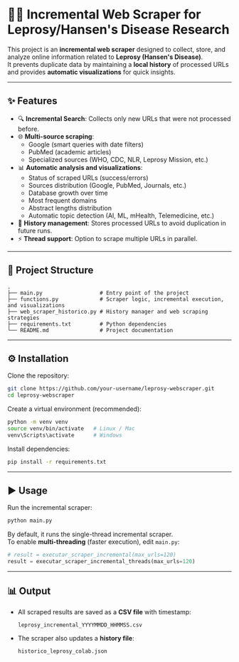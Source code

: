 # 🕵️‍♂️ Incremental Web Scraper for Leprosy/Hansen's Disease Research

This project is an **incremental web scraper** designed to collect, store, and analyze online information related to **Leprosy (Hansen's Disease)**.  
It prevents duplicate data by maintaining a **local history** of processed URLs and provides **automatic visualizations** for quick insights.

---

## ✨ Features

- 🔍 **Incremental Search**: Collects only new URLs that were not processed before.  
- 🌐 **Multi-source scraping**:
  - Google (smart queries with date filters)  
  - PubMed (academic articles)  
  - Specialized sources (WHO, CDC, NLR, Leprosy Mission, etc.)  
- 📊 **Automatic analysis and visualizations**:
  - Status of scraped URLs (success/errors)  
  - Sources distribution (Google, PubMed, Journals, etc.)  
  - Database growth over time  
  - Most frequent domains  
  - Abstract lengths distribution  
  - Automatic topic detection (AI, ML, mHealth, Telemedicine, etc.)  
- 💾 **History management**: Stores processed URLs to avoid duplication in future runs.  
- ⚡ **Thread support**: Option to scrape multiple URLs in parallel.  

---

## 📂 Project Structure

```
.
├── main.py                  # Entry point of the project
├── functions.py             # Scraper logic, incremental execution, and visualizations
├── web_scraper_historico.py # History manager and web scraping strategies
├── requirements.txt         # Python dependencies
└── README.md                # Project documentation
```

---

## ⚙️ Installation

Clone the repository:

```bash
git clone https://github.com/your-username/leprosy-webscraper.git
cd leprosy-webscraper
```

Create a virtual environment (recommended):

```bash
python -m venv venv
source venv/bin/activate   # Linux / Mac
venv\Scripts\activate      # Windows
```

Install dependencies:

```bash
pip install -r requirements.txt
```

---

## ▶️ Usage

Run the incremental scraper:

```bash
python main.py
```

By default, it runs the single-thread incremental scraper.  
To enable **multi-threading** (faster execution), edit `main.py`:

```python
# result = executar_scraper_incremental(max_urls=120)
result = executar_scraper_incremental_threads(max_urls=120)
```

---

## 📊 Output

- All scraped results are saved as a **CSV file** with timestamp:
  ```
  leprosy_incremental_YYYYMMDD_HHMMSS.csv
  ```
- The scraper also updates a **history file**:
  ```
  historico_leprosy_colab.json
  ```

